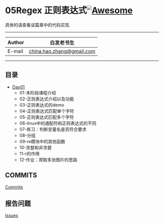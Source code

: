 # 05Regex 正则表达式[![Awesome](https://cdn.rawgit.com/sindresorhus/awesome/d7305f38d29fed78fa85652e3a63e154dd8e8829/media/badge.svg)](https://github.com/sindresorhus/awesome)

具体的请查看该篇章中的代码实现.
****
	
|Author|白发老书生|
|---|---
|E-mail|china.hao.zhang@gmail.com

****


<h2 id="catalog">目录</h2>

* [Day01](#day01)
    * 01-本阶段课程介绍
    * 02-正则表达式介绍以及功能
    * 03-正则表达式的demo
    * 04-正则表达式匹配单个字符
    * 05-正则表达式匹配多个字符
    * 06-linux中的通配符和正则表达式的不同
    * 07-练习：判断变量名是否符合要求
    * 08-分组
    * 09-re模块中的其他函数
    * 10-贪婪和非贪婪
    * 11-r的作用
    * 12-作业：爬取多张图片的思路
   



## COMMITS

[Commits](https://github.com/HaoZhang95/PythonAndMachineLearning/commits/master)

## 报告问题

[Issues](https://github.com/HaoZhang95/PythonAndMachineLearning/issues)

